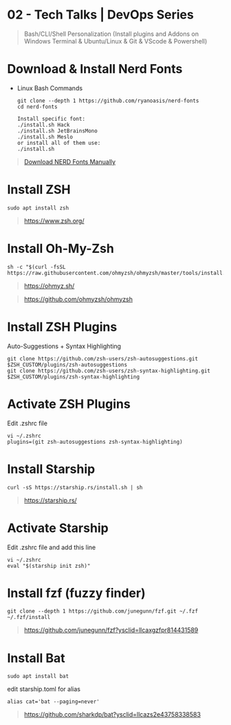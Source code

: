 # 02 - Tech Talks | DevOps Series
> Bash/CLI/Shell Personalization (Install plugins and Addons on Windows Terminal & Ubuntu/Linux & Git & VScode & Powershell)



# Download & Install Nerd Fonts
- Linux Bash Commands
  ```
  git clone --depth 1 https://github.com/ryanoasis/nerd-fonts
  cd nerd-fonts
  ```
  ```
  Install specific font:
  ./install.sh Hack
  ./install.sh JetBrainsMono
  ./install.sh Meslo
  or install all of them use:
  ./install.sh
  ```
> [Download NERD Fonts Manually](https://www.nerdfonts.com/font-downloads)

# Install ZSH
  ```
  sudo apt install zsh
  ```
> https://www.zsh.org/


# Install Oh-My-Zsh
  ```
  sh -c "$(curl -fsSL https://raw.githubusercontent.com/ohmyzsh/ohmyzsh/master/tools/install.sh)"
  ```
> https://ohmyz.sh/

> https://github.com/ohmyzsh/ohmyzsh


# Install ZSH Plugins
  Auto-Suggestions + Syntax Highlighting
  ```
  git clone https://github.com/zsh-users/zsh-autosuggestions.git $ZSH_CUSTOM/plugins/zsh-autosuggestions 
  git clone https://github.com/zsh-users/zsh-syntax-highlighting.git $ZSH_CUSTOM/plugins/zsh-syntax-highlighting
  ```


# Activate ZSH Plugins
  Edit .zshrc file
   ```
  vi ~/.zshrc
  plugins=(git zsh-autosuggestions zsh-syntax-highlighting)
  ```


# Install Starship
  ```
  curl -sS https://starship.rs/install.sh | sh
  ```
> https://starship.rs/

# Activate Starship
  Edit .zshrc file and add this line
   ```
  vi ~/.zshrc
  eval "$(starship init zsh)"
  ```

# Install fzf (fuzzy finder)
  ```
  git clone --depth 1 https://github.com/junegunn/fzf.git ~/.fzf
  ~/.fzf/install
  ```
> https://github.com/junegunn/fzf?ysclid=llcaxgzfpr814431589


# Install Bat
  ```
  sudo apt install bat
  ```
  edit starship.toml for alias
  ```
  alias cat='bat --paging=never'
  ```
> https://github.com/sharkdp/bat?ysclid=llcazs2e43758338583



